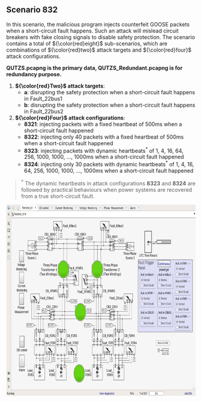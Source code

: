 ## Scenario 832
In this scenario, the malicious program injects counterfeit GOOSE packets when a short-circuit fault happens. Such an attack will mislead circuit breakers with fake closing signals to disable safety protection. The scenario contains a total of ${\color{red}eight}$ sub-scenarios, which are combinations of ${\color{red}two}$ attack targets and ${\color{red}four}$ attack configurations.

**QUTZS.pcapng is the primary data, QUTZS_Redundant.pcapng is for redundancy purpose.**

1. **${\color{red}Two}$ attack targets**: 
   - **a**: disrupting the safety protection when a short-circuit fault happens in Fault_22bus1
   - **b**: disrupting the safety protection when a short-circuit fault happens in Fault_22bus2
2. **${\color{red}Four}$ attack configurations**:
   - **8321**: injecting packets with a fixed heartbeat of 500ms when a short-circuit fault happened
   - **8322**: injecting only 40 packets with a fixed heartbeat of 500ms when a short-circuit fault happened
   - **8323**: injecting packets with dynamic heartbeats<sup>*</sup> of 1, 4, 16, 64, 256, 1000, 1000, ..., 1000ms when a short-circuit fault happened
   - **8324**: injecting only 30 packets with dynamic heartbeats<sup>*</sup> of 1, 4, 16, 64, 256, 1000, 1000, ..., 1000ms when a short-circuit fault happened

> <sup>*</sup> The dynamic heartbeats in attack configurations **8323** and **8324** are followed by practical behaviours when power systems are recovered from a true short-circuit fault.

<img src="https://github.com/CSCRC-SCREED/QUT-ZSS-2023/blob/main/PrimaryPlant.jpg" alt="" width="800" height="510" />
